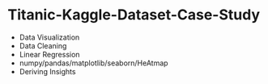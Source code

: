# Titanic-Kaggle-Dataset-Case-Study
- Data Visualization
- Data Cleaning
- Linear Regression
- numpy/pandas/matplotlib/seaborn/HeAtmap
- Deriving Insights
